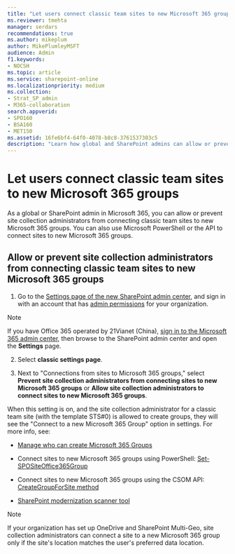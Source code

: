 ```yaml
---
title: "Let users connect classic team sites to new Microsoft 365 groups"
ms.reviewer: tmehta
manager: serdars
recommendations: true
ms.author: mikeplum
author: MikePlumleyMSFT
audience: Admin
f1.keywords:
- NOCSH
ms.topic: article
ms.service: sharepoint-online
ms.localizationpriority: medium
ms.collection:  
- Strat_SP_admin
- M365-collaboration
search.appverid:
- SPO160
- BSA160
- MET150
ms.assetid: 16fe6bf4-64f0-4078-b8c8-3761537303c5
description: "Learn how global and SharePoint admins can allow or prevent site collection administrators from connecting classing team sites to new Microsoft 365 groups."
---
```


# Let users connect classic team sites to new Microsoft 365 groups

As a global or SharePoint admin in Microsoft 365, you can allow or prevent site collection administrators from connecting classic team sites to new Microsoft 365 groups. You can also use Microsoft PowerShell or the API to connect sites to new Microsoft 365 groups.
  
## Allow or prevent site collection administrators from connecting classic team sites to new Microsoft 365 groups

1. Go to the [Settings page of the new SharePoint admin center](https://admin.microsoft.com/sharepoint?page=settings&modern=true), and sign in with an account that has [admin permissions](./sharepoint-admin-role.md) for your organization.

>[!NOTE]
>If you have Office 365 operated by 21Vianet (China), [sign in to the Microsoft 365 admin center](https://go.microsoft.com/fwlink/p/?linkid=850627), then browse to the SharePoint admin center and open the **Settings** page.
    
2. Select **classic settings page**.
    
3. Next to "Connections from sites to Microsoft 365 groups," select **Prevent site collection administrators from connecting sites to new Microsoft 365 groups** or **Allow site collection administrators to connect sites to new Microsoft 365 groups**.
    
When this setting is on, and the site collection administrator for a classic team site (with the template STS#0) is allowed to create groups, they will see the "Connect to a new Microsoft 365 Group" option in settings. For more info, see:
  
- [Manage who can create Microsoft 365 Groups](/office365/admin/create-groups/manage-creation-of-groups)
    
- Connect sites to new Microsoft 365 groups using PowerShell: [Set-SPOSiteOffice365Group](/powershell/module/sharepoint-online/Set-SPOSiteOffice365Group)
    
- Connect sites to new Microsoft 365 groups using the CSOM API: [CreateGroupForSite method](/sharepoint/dev/features/groupify/groupify-csom)
    
- [SharePoint modernization scanner tool](https://go.microsoft.com/fwlink/?linkid=873066)
    
> [!NOTE]
> If your organization has set up OneDrive and SharePoint Multi-Geo, site collection administrators can connect a site to a new Microsoft 365 group only if the site's location matches the user's preferred data location.